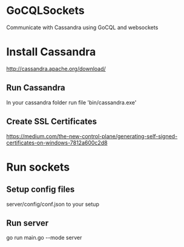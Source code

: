 # GoCQLSockets
Communicate with Cassandra using GoCQL and websockets

# Install Cassandra
http://cassandra.apache.org/download/

## Run Cassandra
In your cassandra folder run file 'bin/cassandra.exe'

## Create SSL Certificates
https://medium.com/the-new-control-plane/generating-self-signed-certificates-on-windows-7812a600c2d8

# Run sockets
 
## Setup config files
 server/config/conf.json to your setup

## Run server
go run main.go --mode server

